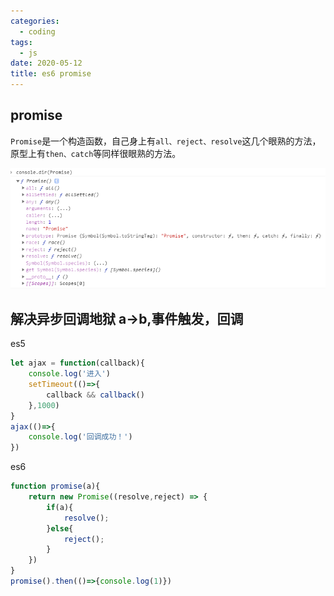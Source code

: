 ```yaml
---
categories:
  - coding
tags:
  - js
date: 2020-05-12
title: es6 promise
---
```


## promise

`Promise`是一个构造函数，自己身上有`all、reject、resolve`这几个眼熟的方法，原型上有`then、catch`等同样很眼熟的方法。

<img src="../../.vuepress/public/promise.png" />

## 解决异步回调地狱 a->b,事件触发，回调

es5

``` js
let ajax = function(callback){
    console.log('进入')
    setTimeout(()=>{
        callback && callback()
    },1000)
} 
ajax(()=>{
    console.log('回调成功！')
})
```
es6  
``` js
function promise(a){
    return new Promise((resolve,reject) => {
        if(a){
            resolve();
        }else{
            reject();
        }
    })
}
promise().then(()=>{console.log(1)})
```